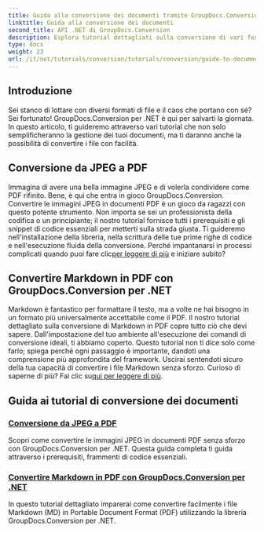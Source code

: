 ```yaml
---
title: Guida alla conversione dei documenti tramite GroupDocs.Conversion per .NET
linktitle: Guida alla conversione dei documenti
second_title: API .NET di GroupDocs.Conversion
description: Esplora tutorial dettagliati sulla conversione di vari formati di documenti utilizzando GroupDocs.Conversion per .NET e semplifica il processo di gestione dei file.
type: docs
weight: 23
url: /it/net/tutorials/conversion/tutorials/conversion/guide-to-document-conversion/
---
```

## Introduzione

Sei stanco di lottare con diversi formati di file e il caos che portano con sé? Sei fortunato! GroupDocs.Conversion per .NET è qui per salvarti la giornata. In questo articolo, ti guideremo attraverso vari tutorial che non solo semplificheranno la gestione dei tuoi documenti, ma ti daranno anche la possibilità di convertire i file con facilità.

## Conversione da JPEG a PDF

 Immagina di avere una bella immagine JPEG e di volerla condividere come PDF rifinito. Bene, è qui che entra in gioco GroupDocs.Conversion. Convertire le immagini JPEG in documenti PDF è un gioco da ragazzi con questo potente strumento. Non importa se sei un professionista della codifica o un principiante; il nostro tutorial fornisce tutti i prerequisiti e gli snippet di codice essenziali per metterti sulla strada giusta. Ti guideremo nell'installazione della libreria, nella scrittura delle tue prime righe di codice e nell'esecuzione fluida della conversione. Perché impantanarsi in processi complicati quando puoi fare clic[per leggere di più](./converting-jpeg-to-pdf/) e iniziare subito?

## Convertire Markdown in PDF con GroupDocs.Conversion per .NET

Markdown è fantastico per formattare il testo, ma a volte ne hai bisogno in un formato più universalmente accettabile come il PDF. Il nostro tutorial dettagliato sulla conversione di Markdown in PDF copre tutto ciò che devi sapere. Dall'impostazione del tuo ambiente all'esecuzione dei comandi di conversione ideali, ti abbiamo coperto. Questo tutorial non ti dice solo come farlo; spiega perché ogni passaggio è importante, dandoti una comprensione più approfondita del framework. Uscirai sentendoti sicuro della tua capacità di convertire i file Markdown senza sforzo. Curioso di saperne di più? Fai clic su[qui per leggere di più](./convert-markdown-to-pdf/).

## Guida ai tutorial di conversione dei documenti
### [Conversione da JPEG a PDF](./converting-jpeg-to-pdf/)
Scopri come convertire le immagini JPEG in documenti PDF senza sforzo con GroupDocs.Conversion per .NET. Questa guida completa ti guida attraverso i prerequisiti, frammenti di codice essenziali.
### [Convertire Markdown in PDF con GroupDocs.Conversion per .NET](./convert-markdown-to-pdf/)
In questo tutorial dettagliato imparerai come convertire facilmente i file Markdown (MD) in Portable Document Format (PDF) utilizzando la libreria GroupDocs.Conversion per .NET.